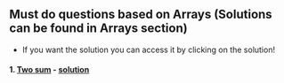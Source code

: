 ## Must do questions based on Arrays (Solutions can be found in Arrays section)
- If you want the solution you can access it by clicking on the solution!
#### 1. [Two sum](https://leetcode.com/problems/two-sum/description/)  - [solution](1-twosum.java)
